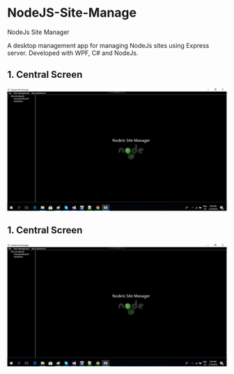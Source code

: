 # NodeJS-Site-Manage
NodeJs Site Manager

A desktop management app for managing NodeJs sites using Express server. 
Developed with WPF, C# and NodeJs.

## 1. Central Screen
![alt text](https://github.com/andmitrou/NodeJS-Site-Manage/blob/master/NodeJsSiteManager/ScreenShots/1.png)

## 1. Central Screen
![alt text](https://github.com/andmitrou/NodeJS-Site-Manage/blob/master/NodeJsSiteManager/ScreenShots/1.png)

